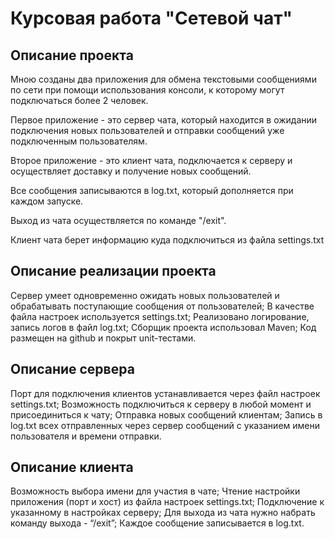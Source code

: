 # Курсовая работа "Сетевой чат"
## Описание проекта
Мною созданы два приложения для обмена текстовыми сообщениями по сети при помощи использования консоли, к которому могут подключаться более 2 человек.

Первое приложение - это сервер чата, который находится в ожидании подключения новых пользователей и отправки сообщений уже подключенным пользователям.

Второе приложение - это клиент чата, подключается к серверу и осуществляет доставку и получение новых сообщений.

Все сообщения записываются в log.txt, который дополняется при каждом запуске.

Выход из чата осуществляется по команде "/exit".

Клиент чата берет информацию куда подключиться из файла settings.txt

## Описание реализации проекта
Сервер умеет одновременно ожидать новых пользователей и обрабатывать поступающие сообщения от пользователей;
В качестве файла настроек используется settings.txt;
Реализовано логирование, запись логов в файл log.txt;
Сборщик проекта использовал Maven;
Код размещен на github и покрыт unit-тестами.
## Описание сервера
Порт для подключения клиентов устанавливается через файл настроек settings.txt;
Возможность подключиться к серверу в любой момент и присоединиться к чату;
Отправка новых сообщений клиентам;
Запись в log.txt всех отправленных через сервер сообщений с указанием имени пользователя и времени отправки.
## Описание клиента
Возможность выбора имени для участия в чате;
Чтение настройки приложения (порт и хост) из файла настроек settings.txt;
Подключение к указанному в настройках серверу;
Для выхода из чата нужно набрать команду выхода - “/exit”;
Каждое сообщение записывается в log.txt.